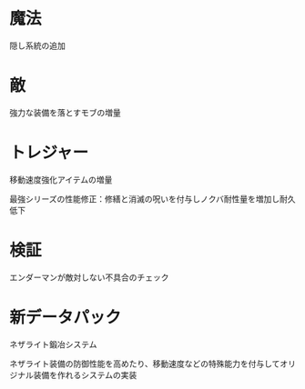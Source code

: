 # 魔法

隠し系統の追加

# 敵

強力な装備を落とすモブの増量

# トレジャー

移動速度強化アイテムの増量

最強シリーズの性能修正：修繕と消滅の呪いを付与しノクバ耐性量を増加し耐久低下

# 検証

エンダーマンが敵対しない不具合のチェック

# 新データパック

ネザライト鍛冶システム

ネザライト装備の防御性能を高めたり、移動速度などの特殊能力を付与してオリジナル装備を作れるシステムの実装


